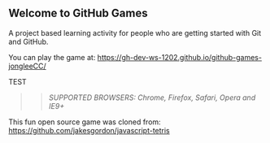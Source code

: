 ## Welcome to GitHub Games

A project based learning activity for people who are getting started with Git and GitHub.

You can play the game at: https://gh-dev-ws-1202.github.io/github-games-jongleeCC/

TEST
>> _*SUPPORTED BROWSERS*: Chrome, Firefox, Safari, Opera and IE9+_

This fun open source game was cloned from: https://github.com/jakesgordon/javascript-tetris
